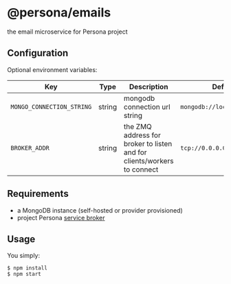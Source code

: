 # @persona/emails

the email microservice for Persona project

## Configuration

Optional environment variables:

| Key                       | Type   | Description                                                             | Default                    |
|---------------------------|--------|-------------------------------------------------------------------------|----------------------------|
| `MONGO_CONNECTION_STRING` | string | mongodb connection url string                                           | `mongodb://localhost:27017`| 
| `BROKER_ADDR`             | string | the ZMQ address for broker to listen and for clients/workers to connect | `tcp://0.0.0.0:5555`       |

## Requirements

- a MongoDB instance (self-hosted or provider provisioned)
- project Persona [service broker](https://github.com/project-persona/infra#service-broker)

## Usage

You simply:

```
$ npm install
$ npm start
```
